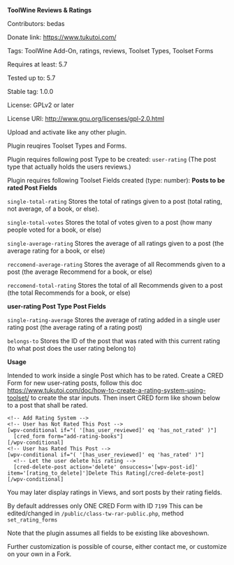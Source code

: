 **ToolWine Reviews & Ratings**

Contributors: bedas

Donate link: https://www.tukutoi.com/

Tags: ToolWine Add-On, ratings, reviews, Toolset Types, Toolset Forms

Requires at least: 5.7

Tested up to: 5.7

Stable tag: 1.0.0

License: GPLv2 or later

License URI: http://www.gnu.org/licenses/gpl-2.0.html

Upload and activate like any other plugin.

Plugin reuqires Toolset Types and Forms.

Plugin requires following post Type to be created:
`user-rating` (The post type that actually holds the users reviews.)

Plugin requires following Toolset Fields created (type: number):
**Posts to be rated Post Fields**

`single-total-rating` Stores the total of ratings given to a post (total rating, not average, of a book, or else).

`single-total-votes` Stores the total of votes given to a post (how many people voted for a book, or else)

`single-average-rating` Stores the average of all ratings given to a post (the average rating for a book, or else)

`reccomend-average-rating` Stores the average of all Recommends given to a post (the average Recommend for a book, or else)

`reccomend-total-rating` Stores the total of all Recommends given to a post (the total Recommends for a book, or else)

**user-rating Post Type Post Fields**

`single-rating-average` Stores the average of rating added in a single user rating post (the average rating of a rating post)

`belongs-to` Stores the ID of the post that was rated with this current rating (to what post does the user rating belong to)

**Usage**

Intended to work inside a single Post which has to be rated.
Create a CRED Form for new user-rating posts, follow this doc https://www.tukutoi.com/doc/how-to-create-a-rating-system-using-toolset/ to create the star inputs.
Then insert CRED form like shown below to a post that shall be rated.

```
<!-- Add Rating System -->
<!-- User has Not Rated This Post -->
[wpv-conditional if="( '[has_user_reviewed]' eq 'has_not_rated' )"]
  [cred_form form="add-rating-books"]
[/wpv-conditional]
<!-- User has Rated This Post -->
[wpv-conditional if="( '[has_user_reviewed]' eq 'has_rated' )"]
  <!-- Let the user delete his rating -->
  [cred-delete-post action='delete' onsuccess='[wpv-post-id]' item='[rating_to_delete]']Delete This Rating[/cred-delete-post]
[/wpv-conditional]
```

You may later display ratings in Views, and sort posts by their rating fields.

By default addresses only ONE CRED Form with ID `7199`
This can be edited/changed in `/public/class-tw-rar-public.php`, method `set_rating_forms`

Note that the plugin assumes all fields to be existing like aboveshown.

Further customization is possible of course, either contact me, or customize on your own in a Fork.
